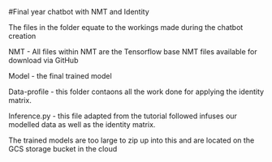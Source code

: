 #Final year chatbot with NMT and Identity

The files in the folder equate to the workings made during the chatbot creation

NMT - All files within NMT are the Tensorflow base NMT files available for download via GitHub

Model - the final trained model

Data-profile - this folder contaons all the work done for applying the identity matrix.

Inference.py - this file adapted from the tutorial followed infuses our modelled data as well as the identity
matrix.

The trained models are too large to zip up into this and are located on the GCS storage bucket in the cloud

